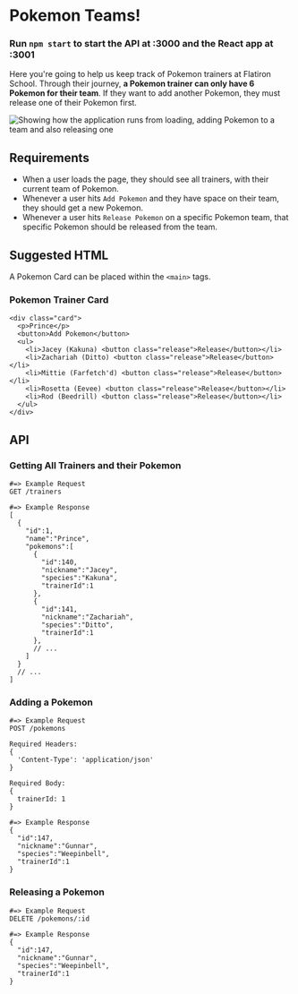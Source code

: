 # Pokemon Teams!

### Run `npm start` to start the API at :3000 and the React app at :3001

Here you're going to help us keep track of Pokemon
trainers at Flatiron School. Through their journey,
**a Pokemon trainer can only have 6 Pokemon for their
team**. If they want to add another Pokemon, they must
release one of their Pokemon first.

![Showing how the application runs from loading, adding Pokemon to a team and also releasing one](/pokemon_teams.gif)

## Requirements

- When a user loads the page, they should see all
  trainers, with their current team of Pokemon.
- Whenever a user hits `Add Pokemon` and they have
  space on their team, they should get a new Pokemon.
- Whenever a user hits `Release Pokemon` on a specific
  Pokemon team, that specific Pokemon should be released from
  the team.

## Suggested HTML

A Pokemon Card can be placed within the `<main>` tags.

### Pokemon Trainer Card

```
<div class="card">
  <p>Prince</p>
  <button>Add Pokemon</button>
  <ul>
    <li>Jacey (Kakuna) <button class="release">Release</button></li>
    <li>Zachariah (Ditto) <button class="release">Release</button></li>
    <li>Mittie (Farfetch'd) <button class="release">Release</button></li>
    <li>Rosetta (Eevee) <button class="release">Release</button></li>
    <li>Rod (Beedrill) <button class="release">Release</button></li>
  </ul>
</div>
```

## API

### Getting All Trainers and their Pokemon

```
#=> Example Request
GET /trainers

#=> Example Response
[
  {
    "id":1,
    "name":"Prince",
    "pokemons":[
      {
        "id":140,
        "nickname":"Jacey",
        "species":"Kakuna",
        "trainerId":1
      },
      {
        "id":141,
        "nickname":"Zachariah",
        "species":"Ditto",
        "trainerId":1
      },
      // ...
    ]
  }
  // ...
]
```

### Adding a Pokemon

```
#=> Example Request
POST /pokemons

Required Headers:
{
  'Content-Type': 'application/json'
}

Required Body:
{
  trainerId: 1
}

#=> Example Response
{
  "id":147,
  "nickname":"Gunnar",
  "species":"Weepinbell",
  "trainerId":1
}
```

### Releasing a Pokemon

```
#=> Example Request
DELETE /pokemons/:id

#=> Example Response
{
  "id":147,
  "nickname":"Gunnar",
  "species":"Weepinbell",
  "trainerId":1
}
```
